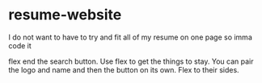 # resume-website
I do not want to have to try and fit all of my resume on one page so imma code it



flex end the search button. Use flex to get the things to stay. You can pair the logo and name and then the button on its own. Flex to their sides.
